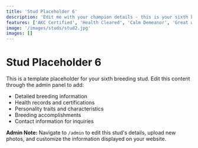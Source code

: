 ```yaml
---
title: 'Stud Placeholder 6'
description: 'Edit me with your champion details - this is your sixth breeding stud template ready for customization.'
features: ['AKC Certified', 'Health Cleared', 'Calm Demeanor', 'Great with Kids']
image: '/images/studs/stud2.jpg'
images: []
---
```


# Stud Placeholder 6

This is a template placeholder for your sixth breeding stud. Edit this content through the admin panel to add:

- Detailed breeding information
- Health records and certifications
- Personality traits and characteristics
- Breeding accomplishments
- Contact information for inquiries

**Admin Note:** Navigate to `/admin` to edit this stud's details, upload new photos, and customize the information displayed on your website. 